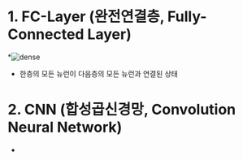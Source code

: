 # 1. FC-Layer (완전연결층, Fully-Connected Layer)

*![dense](https://user-images.githubusercontent.com/87812424/136775670-da1505ae-dd4f-4b87-9f1d-0a657b54e220.png)

*  한층의 모든 뉴런이 다음층의 모든 뉴런과 연결된 상태


# 2. CNN (합성곱신경망, Convolution Neural Network)

* 


